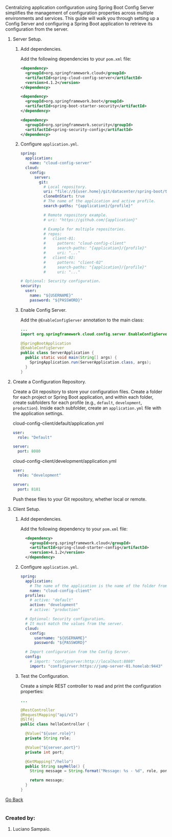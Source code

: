 Centralizing application configuration using Spring Boot Config Server simplifies the management of configuration properties across multiple environments and services. This guide will walk you through setting up a Config Server and configuring a Spring Boot application to retrieve its configuration from the server.

1. Server Setup.

    1. Add dependencies.

        Add the following dependencies to your `pom.xml` file:

        ```xml
        <dependency>
          <groupId>org.springframework.cloud</groupId>
          <artifactId>spring-cloud-config-server</artifactId>
          <version>4.1.2</version>
        </dependency>

        <dependency>
          <groupId>org.springframework.boot</groupId>
          <artifactId>spring-boot-starter-security</artifactId>
        </dependency>

        <dependency>
          <groupId>org.springframework.security</groupId>
          <artifactId>spring-security-config</artifactId>
        </dependency>
        ```

    1. Configure `application.yml`.

        ```yml
        spring:
          application:
            name: "cloud-config-server"
          cloud:
            config:
              server:
                git:
                  # Local repository.
                  uri: "file://${user.home}/git/datacenter/spring-boot/tutorial/samples/08-cloud-config/git-config"
                  cloneOnStart: true
                  # The name of the application and active profile.
                  search-paths: "{application}/{profile}"

                  # Remote repository example.
                  # uri: "https://github.com/{application}"

                  # Example for multiple repositories.
                  # repos:
                  #   client-01:
                  #     pattern: "cloud-config-client"
                  #     search-paths: "{application}/{profile}"
                  #     uri: "..."
                  #   client-02:
                  #     pattern: "client-02"
                  #     search-paths: "{application}/{profile}"
                  #     uri: "..."

        # Optional: Security configuration.
        security:
          user:
            name: "${USERNAME}"
            password: "${PASSWORD}"
        ```

    1. Enable Config Server.

        Add the `@EnableConfigServer` annotation to the main class:
        ```java
        ...
        import org.springframework.cloud.config.server.EnableConfigServer;

        @SpringBootApplication
        @EnableConfigServer
        public class ServerApplication {
          public static void main(String[] args) {
            SpringApplication.run(ServerApplication.class, args);
          }
        }
        ```

1. Create a Configuration Repository.

    Create a Git repository to store your configuration files. Create a folder for each project or Spring Boot application, and within each folder, create subfolders for each profile (e.g., `default`, `development`, `production`). Inside each subfolder, create an `application.yml` file with the application settings.

    cloud-config-client/default/application.yml
    ```yml
    user:
      role: "Default"

    server:
      port: 8080
    ```

    cloud-config-client/development/application.yml
    ```yml
    user:
      role: "development"

    server:
      port: 8181
    ```

    Push these files to your Git repository, whether local or remote.

1. Client Setup.

    1. Add dependencies.

        Add the following dependency to your `pom.xml` file:

        ```xml
          <dependency>
            <groupId>org.springframework.cloud</groupId>
            <artifactId>spring-cloud-starter-config</artifactId>
            <version>4.1.2</version>
          </dependency>
        ```

    1. Configure `application.yml`.

        ```yml
        spring:
          application:
            # The name of the application is the name of the folder from the Git repository.
            name: "cloud-config-client"
          profiles:
            # active: "default"
            active: "development"
            # active: "production"

          # Optional: Security configuration.
          # It must match the values from the server.
          cloud:
            config:
              username: "${USERNAME}"
              password: "${PASSWORD}"

          # Import configuration from the Config Server.
          config:
            # import: "configserver:http://localhost:8080"
            import: "configserver:https://jump-server-01.homelab:9443"
        ```

    1. Test the Configuration.

        Create a simple REST controller to read and print the configuration properties:

        ```java
        ...

        @RestController
        @RequestMapping("api/v1")
        @Slf4j
        public class helloController {

          @Value("${user.role}")
          private String role;

          @Value("${server.port}")
          private int port;

          @GetMapping("/hello")
          public String sayHello() {
            String message = String.format("Message: %s - %d", role, port);

            return message;
          }
        }
        ```

[Go Back](../../../README.md)

#
### Created by:

1. Luciano Sampaio.
